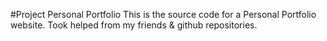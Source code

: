 #Project Personal Portfolio
This is the source code for a Personal Portfolio website.
Took helped from my friends & github repositories.


